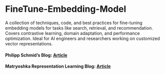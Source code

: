 # FineTune-Embedding-Model
A collection of techniques, code, and best practices for fine-tuning embedding models for tasks like search, retrieval, and recommendation. Covers contrastive learning, domain adaptation, and performance optimization. Ideal for AI engineers and researchers working on customized vector representations.


#### Philipp Schmid’s Blog: [Article](https://www.philschmid.de/fine-tune-embedding-model-for-rag#3-define-loss-function-with-matryoshka-representation)

#### Matryoshka Representation Learning Blog: [Article](https://huggingface.co/blog/matryoshka)
